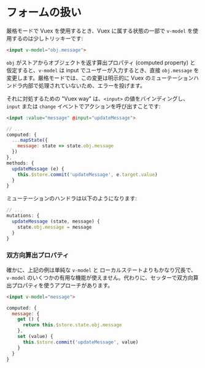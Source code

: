 # フォームの扱い

厳格モードで Vuex を使用するとき、Vuex に属する状態の一部で `v-model` を使用するのは少しトリッキーです:

``` html
<input v-model="obj.message">
```

`obj` がストアからオブジェクトを返す算出プロパティ (computed property) と仮定すると、`v-model` は input でユーザーが入力するとき、直接 `obj.message` を変更します。厳格モードでは、この変更は明示的に Vuex のミューテーションハンドラ内部で処理されていないため、エラーを投げます。

それに対処するための "Vuex way" は、`<input>` の値をバインディングし、`input` または `change` イベントでアクションを呼び出すことです:

``` html
<input :value="message" @input="updateMessage">
```
``` js
// ...
computed: {
  ...mapState({
    message: state => state.obj.message
  })
},
methods: {
  updateMessage (e) {
    this.$store.commit('updateMessage', e.target.value)
  }
}
```

ミューテーションのハンドラは以下のようになります:

``` js
// ...
mutations: {
  updateMessage (state, message) {
    state.obj.message = message
  }
}
```

### 双方向算出プロパティ

確かに、上記の例は単純な `v-model` と ローカルステートよりもかなり冗長で、`v-model` のいくつかの有用な機能が使えません。代わりに、セッターで双方向算出プロパティを使うアプローチがあります。

``` html
<input v-model="message">
```
``` js
computed: {
  message: {
    get () {
      return this.$store.state.obj.message
    },
    set (value) {
      this.$store.commit('updateMessage', value)
    }
  }
}
```
